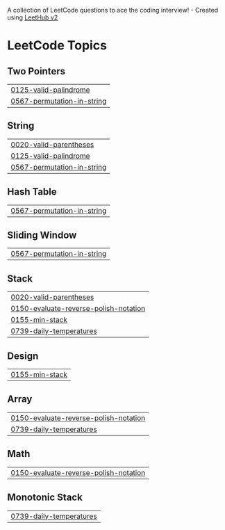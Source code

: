 A collection of LeetCode questions to ace the coding interview! - Created using [LeetHub v2](https://github.com/arunbhardwaj/LeetHub-2.0)
<!---LeetCode Topics Start-->
# LeetCode Topics
## Two Pointers
|  |
| ------- |
| [0125-valid-palindrome](https://github.com/Nibhi16/leetcode/tree/master/0125-valid-palindrome) |
| [0567-permutation-in-string](https://github.com/Nibhi16/leetcode/tree/master/0567-permutation-in-string) |
## String
|  |
| ------- |
| [0020-valid-parentheses](https://github.com/Nibhi16/leetcode/tree/master/0020-valid-parentheses) |
| [0125-valid-palindrome](https://github.com/Nibhi16/leetcode/tree/master/0125-valid-palindrome) |
| [0567-permutation-in-string](https://github.com/Nibhi16/leetcode/tree/master/0567-permutation-in-string) |
## Hash Table
|  |
| ------- |
| [0567-permutation-in-string](https://github.com/Nibhi16/leetcode/tree/master/0567-permutation-in-string) |
## Sliding Window
|  |
| ------- |
| [0567-permutation-in-string](https://github.com/Nibhi16/leetcode/tree/master/0567-permutation-in-string) |
## Stack
|  |
| ------- |
| [0020-valid-parentheses](https://github.com/Nibhi16/leetcode/tree/master/0020-valid-parentheses) |
| [0150-evaluate-reverse-polish-notation](https://github.com/Nibhi16/leetcode/tree/master/0150-evaluate-reverse-polish-notation) |
| [0155-min-stack](https://github.com/Nibhi16/leetcode/tree/master/0155-min-stack) |
| [0739-daily-temperatures](https://github.com/Nibhi16/leetcode/tree/master/0739-daily-temperatures) |
## Design
|  |
| ------- |
| [0155-min-stack](https://github.com/Nibhi16/leetcode/tree/master/0155-min-stack) |
## Array
|  |
| ------- |
| [0150-evaluate-reverse-polish-notation](https://github.com/Nibhi16/leetcode/tree/master/0150-evaluate-reverse-polish-notation) |
| [0739-daily-temperatures](https://github.com/Nibhi16/leetcode/tree/master/0739-daily-temperatures) |
## Math
|  |
| ------- |
| [0150-evaluate-reverse-polish-notation](https://github.com/Nibhi16/leetcode/tree/master/0150-evaluate-reverse-polish-notation) |
## Monotonic Stack
|  |
| ------- |
| [0739-daily-temperatures](https://github.com/Nibhi16/leetcode/tree/master/0739-daily-temperatures) |
<!---LeetCode Topics End-->